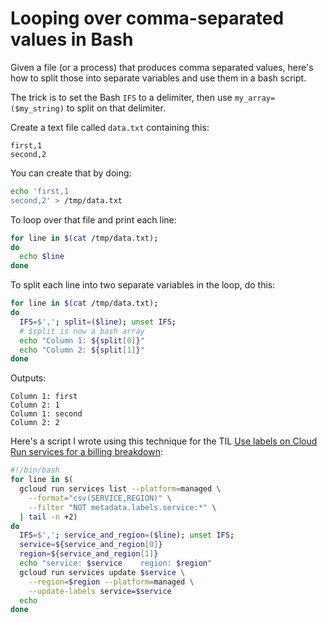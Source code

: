 # Looping over comma-separated values in Bash

Given a file (or a process) that produces comma separated values, here's how to split those into separate variables and use them in a bash script.

The trick is to set the Bash `IFS` to a delimiter, then use `my_array=($my_string)` to split on that delimiter.

Create a text file called `data.txt` containing this:
```
first,1
second,2
```
You can create that by doing:
```bash
echo 'first,1
second,2' > /tmp/data.txt
```
To loop over that file and print each line:
```bash
for line in $(cat /tmp/data.txt);
do
  echo $line
done
```
To split each line into two separate variables in the loop, do this:
```bash
for line in $(cat /tmp/data.txt);
do
  IFS=$','; split=($line); unset IFS;
  # $split is now a bash array
  echo "Column 1: ${split[0]}"
  echo "Column 2: ${split[1]}"
done
```
Outputs:
```
Column 1: first
Column 2: 1
Column 1: second
Column 2: 2
```
Here's a script I wrote using this technique for the TIL [Use labels on Cloud Run services for a billing breakdown](https://til.assahbismark.com/til/til/cloudrun_use-labels-for-billing-breakdown.md):
```bash
#!/bin/bash
for line in $(
  gcloud run services list --platform=managed \
    --format="csv(SERVICE,REGION)" \
    --filter "NOT metadata.labels.service:*" \
  | tail -n +2)
do
  IFS=$','; service_and_region=($line); unset IFS;
  service=${service_and_region[0]}
  region=${service_and_region[1]}
  echo "service: $service    region: $region"
  gcloud run services update $service \
    --region=$region --platform=managed \
    --update-labels service=$service
  echo
done
```
